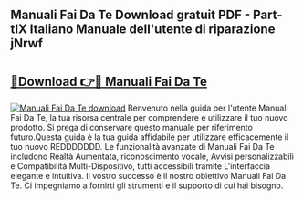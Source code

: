 ## Manuali Fai Da Te Download gratuit PDF - Part-tIX Italiano Manuale dell'utente di riparazione jNrwf

# <h2><a href="http://dfbghup.blite.top/?on=Manuali+Fai+Da+Te">🔗Download 👉🔴 Manuali Fai Da Te</a></h2>

[![Manuali Fai Da Te download](https://i.imgur.com/lujVjoI.png)](http://dfbghup.blite.top/?on=Manuali+Fai+Da+Te)
Benvenuto nella guida per l'utente Manuali Fai Da Te, la tua risorsa centrale per comprendere e utilizzare il tuo nuovo prodotto. Si prega di conservare questo manuale per riferimento futuro.Questa guida è la tua guida affidabile per utilizzare efficacemente il tuo nuovo REDDDDDDD. Le funzionalità avanzate di Manuali Fai Da Te includono Realtà Aumentata, riconoscimento vocale, Avvisi personalizzabili e Compatibilità Multi-Dispositivo, tutti accessibili tramite L'interfaccia elegante e intuitiva. Il vostro successo è il nostro obiettivo Manuali Fai Da Te. Ci impegniamo a fornirti gli strumenti e il supporto di cui hai bisogno.

